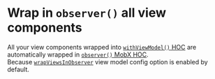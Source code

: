 # Wrap in `observer()` all view components   

All your view components wrapped into [`withViewModel()` HOC](/react/api/with-view-model) are automatically wrapped in [`observer()` MobX HOC](https://mobx.js.org/api.html#observer).   
Because [`wrapViewsInObserver`](/api/view-models/view-models-config.html#wrapviewsinobserver) view model config option is enabled by default.  
